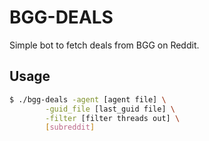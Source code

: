 # BGG-DEALS

Simple bot to fetch deals from BGG on Reddit.

## Usage

```sh
$ ./bgg-deals -agent [agent file] \
        -guid_file [last_guid file] \
        -filter [filter threads out] \
        [subreddit]
```

